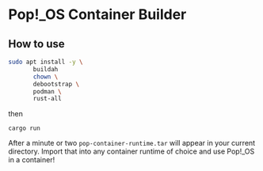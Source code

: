 # Pop!_OS Container Builder


## How to use
```bash
sudo apt install -y \
       buildah
       chown \
       debootstrap \
       podman \
       rust-all
```

then
```
cargo run
```

After a minute or two `pop-container-runtime.tar` will appear in your current directory.
Import that into any container runtime of choice and use Pop!_OS in a container!
